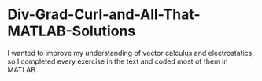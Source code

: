 # Div-Grad-Curl-and-All-That-MATLAB-Solutions
I wanted to improve my understanding of vector calculus and electrostatics, so I completed every exercise in the text and coded most of them in MATLAB.
